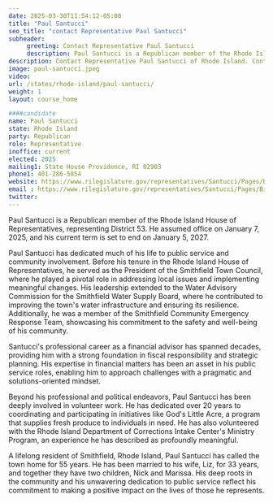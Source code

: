 ```yaml
---
date: 2025-03-30T11:54:12-05:00
title: "Paul Santucci"
seo_title: "contact Representative Paul Santucci"
subheader:
     greeting: Contact Representative Paul Santucci
     description: Paul Santucci is a Republican member of the Rhode Island House of Representatives, representing District 53. He assumed office on January 7, 2025, and his current term is set to end on January 5, 2027.
description: Contact Representative Paul Santucci of Rhode Island. Contact information for Paul Santucci includes email address, phone number, and mailing address.
image: paul-santucci.jpeg
video:
url: /states/rhode-island/paul-santucci/
weight: 1
layout: course_home

####candidate
name: Paul Santucci
state: Rhode Island
party: Republican
role: Representative
inoffice: current
elected: 2025
mailing1: State House Providence, RI 02903
phone1: 401-286-5854
website: https://www.rilegislature.gov/representatives/Santucci/Pages/Biography.aspx/
email : https://www.rilegislature.gov/representatives/Santucci/Pages/Biography.aspx/
twitter: 
---
```

Paul Santucci is a Republican member of the Rhode Island House of Representatives, representing District 53. He assumed office on January 7, 2025, and his current term is set to end on January 5, 2027.

Paul Santucci has dedicated much of his life to public service and community involvement. Before his tenure in the Rhode Island House of Representatives, he served as the President of the Smithfield Town Council, where he played a pivotal role in addressing local issues and implementing meaningful changes. His leadership extended to the Water Advisory Commission for the Smithfield Water Supply Board, where he contributed to improving the town's water infrastructure and ensuring its resilience. Additionally, he was a member of the Smithfield Community Emergency Response Team, showcasing his commitment to the safety and well-being of his community.

Santucci's professional career as a financial advisor has spanned decades, providing him with a strong foundation in fiscal responsibility and strategic planning. His expertise in financial matters has been an asset in his public service roles, enabling him to approach challenges with a pragmatic and solutions-oriented mindset.

Beyond his professional and political endeavors, Paul Santucci has been deeply involved in volunteer work. He has dedicated over 20 years to coordinating and participating in initiatives like God's Little Acre, a program that supplies fresh produce to individuals in need. He has also volunteered with the Rhode Island Department of Corrections Intake Center's Ministry Program, an experience he has described as profoundly meaningful.

A lifelong resident of Smithfield, Rhode Island, Paul Santucci has called the town home for 55 years. He has been married to his wife, Liz, for 33 years, and together they have two children, Nick and Marissa. His deep roots in the community and his unwavering dedication to public service reflect his commitment to making a positive impact on the lives of those he represents.
